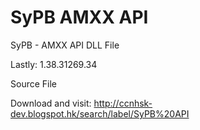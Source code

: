 # SyPB AMXX API

SyPB - AMXX API DLL File

Lastly: 1.38.31269.34

Source File

Download and visit:
http://ccnhsk-dev.blogspot.hk/search/label/SyPB%20API